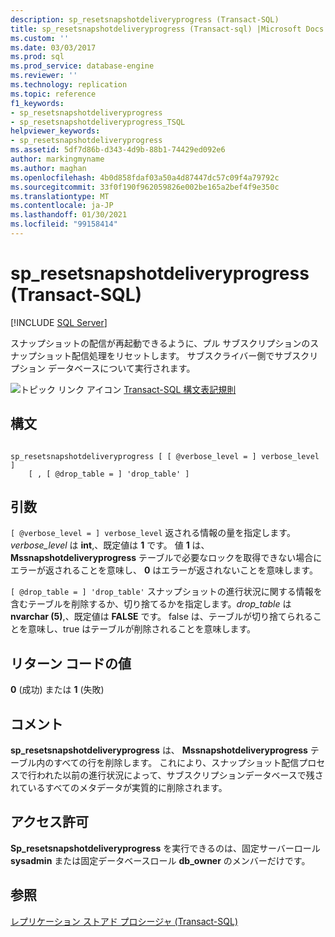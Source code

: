 ```yaml
---
description: sp_resetsnapshotdeliveryprogress (Transact-SQL)
title: sp_resetsnapshotdeliveryprogress (Transact-sql) |Microsoft Docs
ms.custom: ''
ms.date: 03/03/2017
ms.prod: sql
ms.prod_service: database-engine
ms.reviewer: ''
ms.technology: replication
ms.topic: reference
f1_keywords:
- sp_resetsnapshotdeliveryprogress
- sp_resetsnapshotdeliveryprogress_TSQL
helpviewer_keywords:
- sp_resetsnapshotdeliveryprogress
ms.assetid: 5df7d86b-d343-4d9b-88b1-74429ed092e6
author: markingmyname
ms.author: maghan
ms.openlocfilehash: 4b0d858fdaf03a50a4d87447dc57c09f4a79792c
ms.sourcegitcommit: 33f0f190f962059826e002be165a2bef4f9e350c
ms.translationtype: MT
ms.contentlocale: ja-JP
ms.lasthandoff: 01/30/2021
ms.locfileid: "99158414"
---
```

# <a name="sp_resetsnapshotdeliveryprogress-transact-sql"></a>sp_resetsnapshotdeliveryprogress (Transact-SQL)
[!INCLUDE [SQL Server](../../includes/applies-to-version/sqlserver.md)]

  スナップショットの配信が再起動できるように、プル サブスクリプションのスナップショット配信処理をリセットします。 サブスクライバー側でサブスクリプション データベースについて実行されます。  
  
 ![トピック リンク アイコン](../../database-engine/configure-windows/media/topic-link.gif "トピック リンク アイコン") [Transact-SQL 構文表記規則](../../t-sql/language-elements/transact-sql-syntax-conventions-transact-sql.md)  
  
## <a name="syntax"></a>構文  
  
```  
  
sp_resetsnapshotdeliveryprogress [ [ @verbose_level = ] verbose_level ]  
    [ , [ @drop_table = ] 'drop_table' ]  
```  
  
## <a name="arguments"></a>引数  
`[ @verbose_level = ] verbose_level` 返される情報の量を指定します。 *verbose_level* は **int**,、既定値は **1** です。 値 **1** は、 **Mssnapshotdeliveryprogress** テーブルで必要なロックを取得できない場合にエラーが返されることを意味し、 **0** はエラーが返されないことを意味します。  
  
`[ @drop_table = ] 'drop_table'` スナップショットの進行状況に関する情報を含むテーブルを削除するか、切り捨てるかを指定します。*drop_table* は **nvarchar (5)**,、既定値は **FALSE** です。 false は、テーブルが切り捨てられることを意味し、true はテーブルが削除されることを意味します。  
  
## <a name="return-code-values"></a>リターン コードの値  
 **0** (成功) または **1** (失敗)  
  
## <a name="remarks"></a>コメント  
 **sp_resetsnapshotdeliveryprogress** は、 **Mssnapshotdeliveryprogress** テーブル内のすべての行を削除します。 これにより、スナップショット配信プロセスで行われた以前の進行状況によって、サブスクリプションデータベースで残されているすべてのメタデータが実質的に削除されます。  
  
## <a name="permissions"></a>アクセス許可  
 **Sp_resetsnapshotdeliveryprogress** を実行できるのは、固定サーバーロール **sysadmin** または固定データベースロール **db_owner** のメンバーだけです。  
  
## <a name="see-also"></a>参照  
 [レプリケーション ストアド プロシージャ &#40;Transact-SQL&#41;](../../relational-databases/system-stored-procedures/replication-stored-procedures-transact-sql.md)  
  
  
